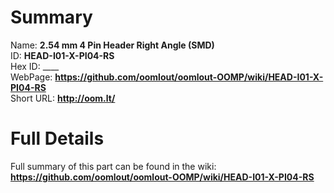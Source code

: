 
Summary
=================
  
Name: __2.54 mm 4 Pin Header Right Angle (SMD)__    
ID: __HEAD-I01-X-PI04-RS__   
Hex ID: ____   
WebPage: __https://github.com/oomlout/oomlout-OOMP/wiki/HEAD-I01-X-PI04-RS__   
Short URL: __http://oom.lt/__   

Full Details
==========================
Full summary of this part can be found in the wiki:   
__https://github.com/oomlout/oomlout-OOMP/wiki/HEAD-I01-X-PI04-RS__    

